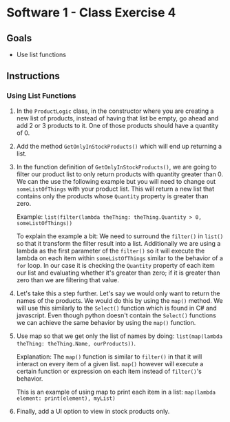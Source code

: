 # Software 1 - Class Exercise 4
## Goals
- Use list functions

## Instructions

### Using List Functions
1. In the `ProductLogic` class, in the constructor where you are creating a new list of products, instead of having that list be empty, go ahead and add 2 or 3 products to it.  One of those products should have a quantity of 0.
1. Add the method `GetOnlyInStockProducts()` which will end up returning a list.
1. In the function definition of `GetOnlyInStockProducts()`, we are going to filter our product list to only return products with quantity greater than 0. We can the use the following example but you will need to change out `someListOfThings` with your product list. This will return a new list that contains only the products whose `Quantity` property is greater than zero.

    Example: `list(filter(lambda theThing: theThing.Quantity > 0, someListOfThings))`

    To explain the example a bit: We need to surround the `filter()` in `list()` so that it transform the filter result into a list. Additionally we are using a lambda as the first parameter of the `filter()` so it will execute the lambda on each item within `someListOfThings` similar to the behavior of a `for` loop. In our case it is checking the `Quantity` property of each item our list and evaluating whether it's greater than zero; if it is greater than zero than we are filtering that value. 
1. Let's take this a step further.  Let's say we would only want to return the names of the products.  We would do this by using the `map()` method. We will use this similarly to the `Select()` function which is found in C# and javascript. Even though python doesn't contain the `Select()` functions we can achieve the same behavior by using the `map()` function.
1. Use map so that we get only the list of names by doing: `list(map(lambda theThing: theThing.Name, ourProducts))`. 

    Explanation: The `map()` function is similar to `filter()` in that it will interact on every item of a given list. `map()` however will execute a certain function or expression on each item instead of `filter()`'s behavior.

    This is an example of using map to print each item in a list:
    `map(lambda element: print(element), myList)`
1. Finally, add a UI option to view in stock products only.